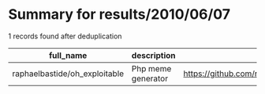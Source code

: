 
# Summary for results/2010/06/07
    
1 records found after deduplication

| full_name | description | html_url | matched_list | matched_count | pushed_at | size | stargazers_count | language | forks_count |
|-------------------------------|--------------------|--------------------------------------------------|----------------|-----------------|---------------------------|--------|--------------------|------------|---------------|
| raphaelbastide/oh_exploitable | Php meme generator | https://github.com/raphaelbastide/oh_exploitable | ['exploit'] | 1 | 2010-06-07 19:54:35+00:00 | 1316 | 5 | PHP | 1 |
